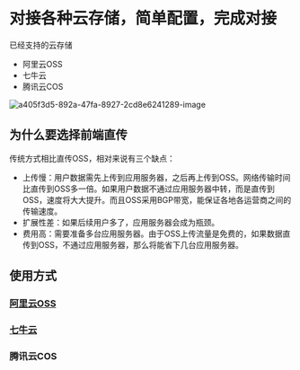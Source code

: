 # 对接各种云存储，简单配置，完成对接

已经支持的云存储

- 阿里云OSS
- 七牛云
- 腾讯云COS

![a405f3d5-892a-47fa-8927-2cd8e6241289-image](https://image.xuguoliang.top/2022/03/01/a405f3d5-892a-47fa-8927-2cd8e6241289-image-iVX0g3.jpg)

## 为什么要选择前端直传

传统方式相比直传OSS，相对来说有三个缺点：

- 上传慢：用户数据需先上传到应用服务器，之后再上传到OSS。网络传输时间比直传到OSS多一倍。如果用户数据不通过应用服务器中转，而是直传到OSS，速度将大大提升。而且OSS采用BGP带宽，能保证各地各运营商之间的传输速度。
- 扩展性差：如果后续用户多了，应用服务器会成为瓶颈。
- 费用高：需要准备多台应用服务器。由于OSS上传流量是免费的，如果数据直传到OSS，不通过应用服务器，那么将能省下几台应用服务器。

## 使用方式

### [阿里云OSS](ali.md)

### [七牛云](qiniu.md)

### 腾讯云COS

